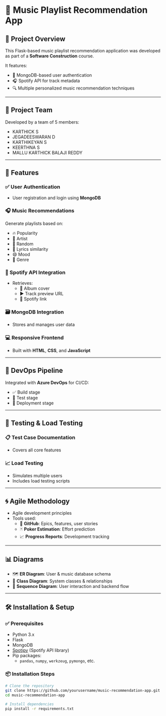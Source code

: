 # 🎵 Music Playlist Recommendation App

## 📌 Project Overview
This Flask-based music playlist recommendation application was developed as part of a **Software Construction** course.

It features:
- 🧾 MongoDB-based user authentication  
- 🎧 Spotify API for track metadata  
- 🔍 Multiple personalized music recommendation techniques  

---

## 👥 Project Team

Developed by a team of 5 members:
- KARTHICK S  
- JEGADEESWARAN D  
- KARTHIKEYAN S  
- KEERTHNA S  
- MALLU KARTHICK BALAJI REDDY  

---

## 🚀 Features

### ✅ User Authentication
- User registration and login using **MongoDB**

### 🎧 Music Recommendations
Generate playlists based on:
- 🔥 Popularity  
- 🎤 Artist  
- 🎲 Random  
- 📝 Lyrics similarity  
- 😄 Mood  
- 🎼 Genre  

### 🎵 Spotify API Integration
- Retrieves:
  - 🎨 Album cover  
  - ▶️ Track preview URL  
  - 🔗 Spotify link  

### 🗃️ MongoDB Integration
- Stores and manages user data

### 💻 Responsive Frontend
- Built with **HTML**, **CSS**, and **JavaScript**

---

## 🔄 DevOps Pipeline

Integrated with **Azure DevOps** for CI/CD:

- ✅ Build stage  
- 🧪 Test stage  
- 🚀 Deployment stage  

---

## 🧪 Testing & Load Testing

### 📋 Test Case Documentation
- Covers all core features

### 📈 Load Testing
- Simulates multiple users  
- Includes load testing scripts

---

## 🌀 Agile Methodology

- Agile development principles
- Tools used:
  - 📁 **GitHub**: Epics, features, user stories  
  - 🃏 **Poker Estimation**: Effort prediction  
  - 📈 **Progress Reports**: Development tracking  

---

## 📊 Diagrams

- 🗺️ **ER Diagram**: User & music database schema  
- 🧱 **Class Diagram**: System classes & relationships  
- 🔄 **Sequence Diagram**: User interaction and backend flow  

---

## 🛠️ Installation & Setup

### ✅ Prerequisites

- Python 3.x  
- Flask  
- MongoDB  
- [Spotipy](https://spotipy.readthedocs.io/) (Spotify API library)  
- Pip packages:
  - `pandas`, `numpy`, `werkzeug`, `pymongo`, etc.

### 📦 Installation Steps

```bash
# Clone the repository
git clone https://github.com/yourusername/music-recommendation-app.git
cd music-recommendation-app

# Install dependencies
pip install -r requirements.txt
